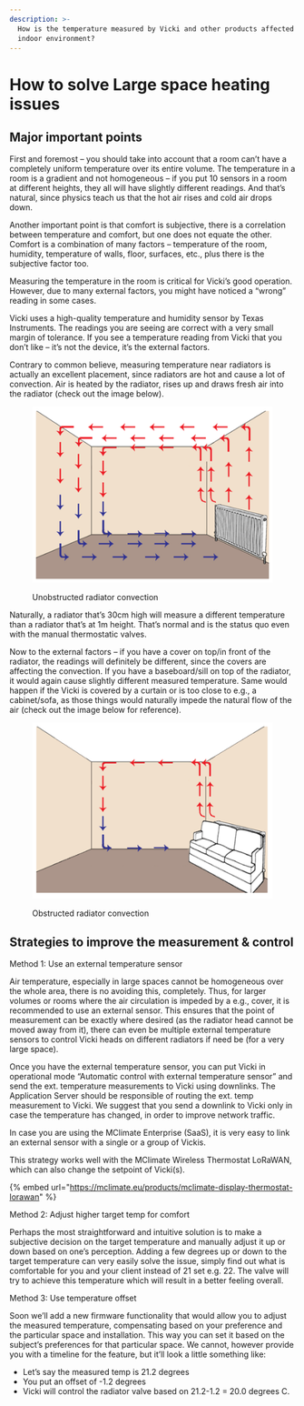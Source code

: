 ```yaml
---
description: >-
  How is the temperature measured by Vicki and other products affected by the
  indoor environment?
---
```


# How to solve Large space heating issues

## Major important points

First and foremost – you should take into account that a room can’t have a completely uniform temperature over its entire volume. The temperature in a room is a gradient and not homogeneous – if you put 10 sensors in a room at different heights, they all will have slightly different readings. And that’s natural, since physics teach us that the hot air rises and cold air drops down.

Another important point is that comfort is subjective, there is a correlation between temperature and comfort, but one does not equate the other. Comfort is a combination of many factors – temperature of the room, humidity, temperature of walls, floor, surfaces, etc., plus there is the subjective factor too.

Measuring the temperature in the room is critical for Vicki’s good operation. However, due to many external factors, you might have noticed a “wrong” reading in some cases.

Vicki uses a high-quality temperature and humidity sensor by Texas Instruments. The readings you are seeing are correct with a very small margin of tolerance. If you see a temperature reading from Vicki that you don’t like – it’s not the device, it’s the external factors.

Contrary to common believe, measuring temperature near radiators is actually an excellent placement, since radiators are hot and cause a lot of convection. Air is heated by the radiator, rises up and draws fresh air into the radiator (check out the image below).

<figure><img src="../.gitbook/assets/image (9) (1).png" alt=""><figcaption><p>Unobstructed radiator convection</p></figcaption></figure>

Naturally, a radiator that’s 30cm high will measure a different temperature than a radiator that’s at 1m height. That’s normal and is the status quo even with the manual thermostatic valves.

Now to the external factors – if you have a cover on top/in front of the radiator, the readings will definitely be different, since the covers are affecting the convection. If you have a baseboard/sill on top of the radiator, it would again cause slightly different measured temperature. Same would happen if the Vicki is covered by a curtain or is too close to e.g., a cabinet/sofa, as those things would naturally impede the natural flow of the air (check out the image below for reference).

<figure><img src="../.gitbook/assets/image (10).png" alt=""><figcaption><p>Obstructed radiator convection</p></figcaption></figure>

## Strategies to improve the measurement & control

Method 1: Use an external temperature sensor

Air temperature, especially in large spaces cannot be homogeneous over the whole area, there is no avoiding this, completely. Thus, for larger volumes or rooms where the air circulation is impeded by a e.g., cover, it is recommended to use an external sensor. This ensures that the point of measurement can be exactly where desired (as the radiator head cannot be moved away from it), there can even be multiple external temperature sensors to control Vicki heads on different radiators if need be (for a very large space).

Once you have the external temperature sensor, you can put Vicki in operational mode “Automatic control with external temperature sensor” and send the ext. temperature measurements to Vicki using downlinks. The Application Server should be responsible of routing the ext. temp measurement to Vicki. We suggest that you send a downlink to Vicki only in case the temperature has changed, in order to improve network traffic.

In case you are using the MClimate Enterprise (SaaS), it is very easy to link an external sensor with a single or a group of Vickis.

This strategy works well with the MClimate Wireless Thermostat LoRaWAN, which can also change the setpoint of Vicki(s).

{% embed url="https://mclimate.eu/products/mclimate-display-thermostat-lorawan" %}

Method 2: Adjust higher target temp for comfort

Perhaps the most straightforward and intuitive solution is to make a subjective decision on the target temperature and manually adjust it up or down based on one’s perception. Adding a few degrees up or down to the target temperature can very easily solve the issue, simply find out what is comfortable for you and your client instead of 21 set e.g. 22. The valve will try to achieve this temperature which will result in a better feeling overall.

Method 3: Use temperature offset

Soon we’ll add a new firmware functionality that would allow you to adjust the measured temperature, compensating based on your preference and the particular space and installation. This way you can set it based on the subject’s preferences for that particular space. We cannot, however provide you with a timeline for the feature, but it’ll look a little something like:

* Let’s say the measured temp is 21.2 degrees
* You put an offset of -1.2 degrees
* Vicki will control the radiator valve based on 21.2-1.2 = 20.0 degrees C.
